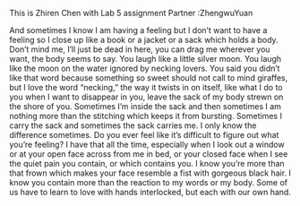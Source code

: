  This is Zhiren Chen with Lab 5 assignment
Partner :ZhengwuYuan

And sometimes I know I am having a feeling
but I don’t want to have a feeling so I close up
like a book or a jacket or a sack which holds
a body. Don’t mind me, I’ll just be dead in here,
you can drag me wherever you want, the body
seems to say. You laugh like a little silver moon.
You laugh like the moon on the water ignored
by necking lovers. You said you didn’t like that word
because something so sweet should not call to mind
giraffes, but I love the word “necking,” the way it twists
in on itself, like what I do to you when I want
to disappear in you, leave the sack of my body
strewn on the shore of you. Sometimes I’m inside
the sack and then sometimes I am nothing more
than the stitching which keeps it from bursting.
Sometimes I carry the sack and sometimes the sack
carries me. I only know the difference sometimes.
Do you ever feel like it’s difficult to figure out
what you’re feeling? I have that all the time, especially
when I look out a window or at your open face
across from me in bed, or your closed face
when I see the quiet pain you contain, or which
contains you. I know you’re more than that
frown which makes your face resemble a fist
with gorgeous black hair. I know you contain more
than the reaction to my words or my body.
Some of us have to learn to love with hands
interlocked, but each with our own hand.

